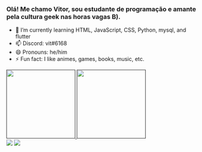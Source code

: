 ### Olá! Me chamo Vitor, sou estudante de programação e amante pela cultura geek nas horas vagas B).

- 🌱 I’m currently learning HTML, JavaScript, CSS, Python, mysql, and flutter
- 📫 Discord: vit#6168
- 😄 Pronouns: he/him
- ⚡ Fun fact: I like animes, games, books, music, etc. 


<div>
  <a href="">
  <img height="180em>" src="https://github-readme-stats.vercel.app/api?username=vitor-99&show_icons=true&theme=dracula&include_all_commits=true&count_private=true"/>
  <img height="180em" src="https://github-readme-stats.vercel.app/api/top-langs/?username=vitor-99&layout=compact&langs_count=16&theme=dracula"/>
</div>
  
 <div>
   <a href="https://www.linkedin.com/in/vitor-roberto-8b68a9223/" target="_blank"><img src="https://img.shields.io/badge/LinkedIn-0077B5?style=for-the-badge&logo=linkedin&logoColor=white" target="_blank"></a> 
   <a href="mailto:vitor.roberto3022@gmail.com"><img src="https://img.shields.io/badge/Gmail-D14836?style=for-the-badge&logo=gmail&logoColor=white" target="_blank"></a> 
</div>
